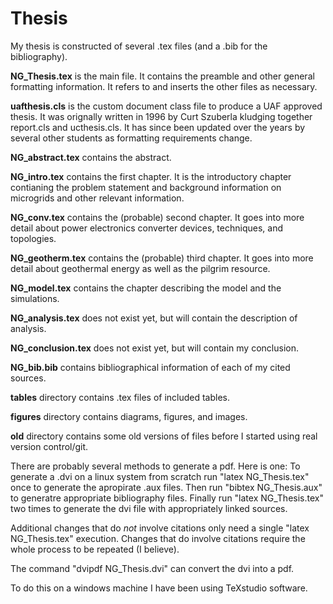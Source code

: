 # Thesis

My thesis is constructed of several .tex files (and a .bib for the bibliography). 

__NG_Thesis.tex__ is the main file. It contains the preamble and other general formatting information. It refers to and inserts the other files as necessary.

__uafthesis.cls__ is the custom document class file to produce a UAF approved thesis. It was orignally written in 1996 by Curt Szuberla kludging together report.cls and ucthesis.cls. It has since been updated over the years by several other students as formatting requirements change.

__NG_abstract.tex__ contains the abstract.

__NG_intro.tex__ contains the first chapter. It is the introductory chapter contianing the problem statement and background information on microgrids and other relevant information.

__NG_conv.tex__ contains the (probable) second chapter. It goes into more detail about power electronics converter devices, techniques, and topologies.

__NG_geotherm.tex__ contains the (probable) third chapter. It goes into more detail about geothermal energy as well as the pilgrim resource.

__NG_model.tex__ contains the chapter describing the model and the simulations.

__NG_analysis.tex__ does not exist yet, but will contain the description of analysis.

__NG_conclusion.tex__ does not exist yet, but will contain my conclusion.

__NG_bib.bib__ contains bibliographical information of each of my cited sources.

__tables__ directory contains .tex files of included tables.

__figures__ directory contains diagrams, figures, and images. 

__old__ directory contains some old versions of files before I started using real version control/git.

There are probably several methods to generate a pdf. Here is one:
To generate a .dvi on a linux system from scratch run "latex NG_Thesis.tex" once to generate the apropirate .aux files. 
Then run "bibtex NG_Thesis.aux" to generatre appropriate bibliography files.
Finally run "latex NG_Thesis.tex" two times to generate the dvi file with appropriately linked sources. 

Additional changes that do _not_ involve citations only need a single "latex NG_Thesis.tex" execution. Changes that do involve citations require the whole process to be repeated (I believe).

The command "dvipdf NG_Thesis.dvi" can convert the dvi into a pdf.


To do this on a windows machine I have been using TeXstudio software.
